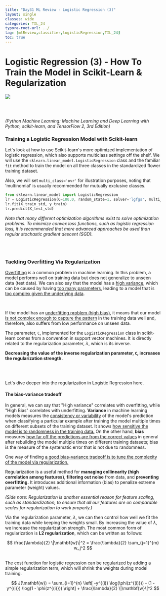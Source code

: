 ```yaml
---
title: "Day31 ML Review - Logistic Regression (3)"
layout: single
classes: wide
categories: TIL_24
typora-root-url: ../
tag: [mlReview,classifier,logisticRegression,TIL_24]
toc: true 
---
```


# Logistic Regression (3) - How To Train the Model in Scikit-Learn & Regularization

<img src="/blog/images/2024-07-22-TIL24_Day31/156F368E-3620-43E0-8424-B2A7C7D240FD_1_105_c.jpeg">

<br><br>

*(Python Machine Learning: Machine Learning and Deep Learning with Python, scikit-learn, and TensorFlow 2, 3rd Edition)*

### Training a Logistic Regression Model with Scikit-learn

Let's look at how to use Scikit-learn's more optimized implementation of logistic regression, which also supports multiclass settings off the shelf. We will use the `sklearn.linear_model.LogisticRegression` class and the familiar `fit` method to train the model on all three classes in the standardized flower training dataset.

Also, we will set `multi_class='ovr'` for illustration purposes, noting that 'multinomial' is usually recommended for mutually exclusive classes.



```python
from sklearn.linear_model import LogisticRegression
lr = LogisticRegression(C=100.0, random_state=1, solver='lgfgs', multi_class='ovr')
lr.fit(X_train_std, y_train)
lr.predict(X_test_std)
```

*Note that many different optimization algorithms exist to solve optimization problems. To minimize convex loss functions, such as logistic regression loss, it is recommended that more advanced approaches be used than regular stochastic gradient descent (SGD).*

<br><br>

### Tackling Overfitting Via Regularization

<u>Overfitting</u> is a common problem in machine learning. In this problem, a model performs well on training data but does not generalize to unseen data (test data). We can also say that the model has a <u>high variance</u>, which can be caused by having <u>too many parameters</u>, leading to a model that is <u>too complex given the underlying data</u>. 

<br>

If the model has an <u>underfitting problem (high bias)</u>, it means that our model <u>is not complex enough to capture the pattern</u> in the training data well and, therefore, also suffers from low performance on unseen data. <br>

The parameter, `C`, implemented for the `LogisticRegression` class in scikit-learn comes from a convention in support vector machines. It is directly related to the regularization parameter, $\lambda$, which is its inverse.<br>

**Decreasing the value of the inverse regularization parameter, `C`, increases the regularization strength.** 

<br><br>

Let's dive deeper into the regularization in Logistic Regression here.

#### The bias-variance tradeoff

In general, we can say that "High variance" correlates with overfitting, while "High Bias" correlates with underfitting. **Variance** in machine learning models measures the <u>consistency or variability</u> of the model's prediction when classifying a particular example after training the model multiple times on different subsets of the training dataset. It shows <u>how sensitive the model is to randomness in the training data.</u>  On the other hand, **bias** measures <u>how far off the predictions are from the correct values</u> in general after rebuilding the model multiple times on different training datasets; bias is the measure of the systematic error that is not due to randomness.

One way of finding <u>a good bias-variance tradeoff is to tune the complexity of the model via regularization.</u> 

Regularization is a useful method for **managing collinearity (high correlation among features)**, **filtering out noise** from data, and **preventing overfitting.** It introduces additional information (bias) to penalize extreme parameter (weight) values.

*(Side note: Regularization is another essential reason for feature scaling, such as standardization, to ensure that all our features are on comparable scales for regularization to work properly.)*

Via the regularization parameter, $\lambda$, we can then control how well we fit the training data while keeping the weights small. By increasing the value of $\lambda$, we increase the regularization strength. The most common form of regularization is **L2 regularization**, which can be written as follows:

<center>
  $$
  \frac{\lambda}{2} \|\mathbf{w}\|^2 = \frac{\lambda}{2} \sum_{j=1}^{m} w_j^2
  $$
</center>

<br>

The cost function for logistic regression can be regularized by adding a simple regularization term, which will shrink the weights during model training.

<center>
  $$
  J(\mathbf{w}) = \sum_{i=1}^{n} \left[ -y^{(i)} \log(\phi(z^{(i)})) - (1 - y^{(i)}) \log(1 - \phi(z^{(i)})) \right] + \frac{\lambda}{2} \|\mathbf{w}\|^2
  $$
</center>

<br><br>





